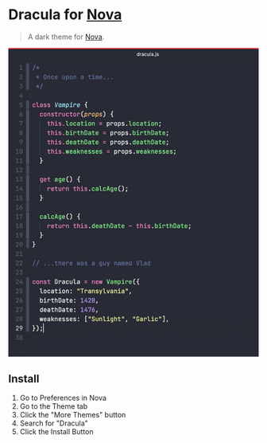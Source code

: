 # Dracula for [Nova](https://nova.app)

> A dark theme for [Nova](https://nova.app).

<img src="https://raw.githubusercontent.com/bdielman/nova/main/Dracula.novaextension/Images/extension/screenshot.png" width="600" alt="Dracula Screenshot">

## Install

1. Go to Preferences in Nova
2. Go to the Theme tab
3. Click the "More Themes" button
4. Search for "Dracula"
5. Click the Install Button
